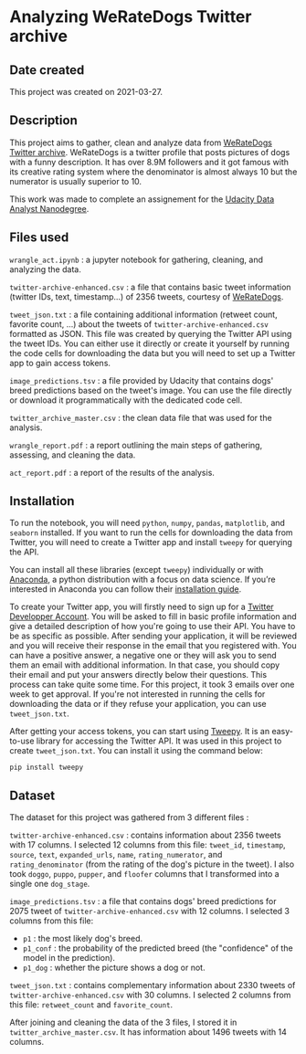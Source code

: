 # Analyzing WeRateDogs Twitter archive

## Date created
This project was created on 2021-03-27.

## Description

This project aims to gather, clean and analyze data from [WeRateDogs Twitter archive](https://twitter.com/dog_rates).
WeRateDogs is a twitter profile that posts pictures of dogs with a funny description. It has over 8.9M followers and it got famous with its creative rating system where the denominator is almost always 10 but the numerator is usually superior to 10. 

This work was made to complete an assignement for the [Udacity Data Analyst Nanodegree](https://www.udacity.com/course/data-analyst-nanodegree--nd002).

## Files used

`wrangle_act.ipynb` : a jupyter notebook for gathering, cleaning, and analyzing the data. 

`twitter-archive-enhanced.csv` : a file that contains basic tweet information (twitter IDs, text, timestamp...) of 2356 tweets, courtesy of [WeRateDogs](https://twitter.com/dog_rates).

`tweet_json.txt` : a file containing additional information (retweet count, favorite count, ...) about the tweets of `twitter-archive-enhanced.csv` formatted as JSON. This file was created by querying the Twitter API using the tweet IDs. You can either use it directly or create it yourself by running the code cells for downloading the data but you will need to set up a Twitter app to gain access tokens.

`image_predictions.tsv` : a file provided by Udacity that contains dogs' breed predictions based on the tweet's image. You can use the file directly or download it programmatically with the dedicated code cell.

`twitter_archive_master.csv` : the clean data file that was used for the analysis. 

`wrangle_report.pdf` : a report outlining the main steps of gathering, assessing, and cleaning the data. 

`act_report.pdf` : a report of the results of the analysis. 

## Installation

To run the notebook, you will need `python`, `numpy`, `pandas`, `matplotlib`, and `seaborn` installed. If you want to run the cells for downloading the data from Twitter, you will need to create a Twitter app and install `tweepy` for querying the API. 

You can install all these libraries (except `tweepy`) individually or with [Anaconda](https://www.anaconda.com/), a python distribution with a focus on data science. If you’re interested in Anaconda you can follow their [installation guide](https://www.anaconda.com/distribution/).

To create your Twitter app, you will firstly need to sign up for a [Twitter Developper Account](https://developer.twitter.com). You will be asked to fill in basic profile information and give a detailed description of how you're going to use their API. You have to be as specific as possible. After sending your application, it will be reviewed and you will receive their response in the email that you registered with. You can have a positive answer, a negative one or they will ask you to send them an email with additional information. In that case, you should copy their email and put your answers directly below their questions. This process can take quite some time. For this project, it took 3 emails over one week to get approval. If you're not interested in running the cells for downloading the data or if they refuse your application, you can use `tweet_json.txt`.  

After getting your access tokens, you can start using [Tweepy](https://www.tweepy.org/). It is an easy-to-use library for accessing the Twitter API. It was used in this project to create `tweet_json.txt`. You can install it using the command below:

`pip install tweepy`


## Dataset

The dataset for this project was gathered from 3 different files : 

`twitter-archive-enhanced.csv` : contains information about 2356 tweets with 17 columns. I selected 12 columns from this file: `tweet_id`, `timestamp`, `source`, `text`, `expanded_urls`, `name`, `rating_numerator`, and `rating_denominator` (from the rating of the dog's picture in the tweet). I also took `doggo`, `puppo`, `pupper`, and `floofer` columns that I transformed into a single one `dog_stage`. 

`image_predictions.tsv` : a file that contains dogs' breed predictions for 2075 tweet of `twitter-archive-enhanced.csv` with 12 columns. I selected 3 columns from this file:
- `p1` : the most likely dog's breed.
- `p1_conf` : the probability of the predicted breed (the "confidence" of the model in the prediction).
- `p1_dog` : whether the picture shows a dog or not. 

`tweet_json.txt` : contains complementary information about 2330 tweets  of `twitter-archive-enhanced.csv` with 30 columns. I selected 2 columns from this file: `retweet_count` and `favorite_count`. 

After joining and cleaning the data of the 3 files, I stored it in `twitter_archive_master.csv`. It has information about 1496 tweets with 14 columns.